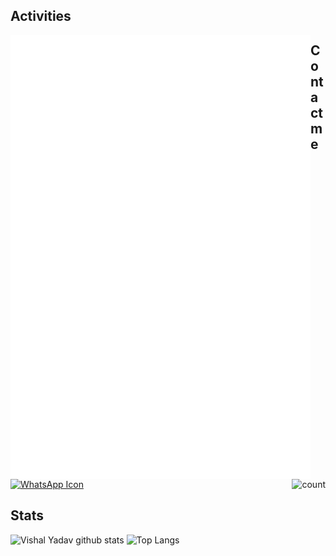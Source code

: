 ## Activities
<img align="left" width="480" alt="metrics" src="/github-metrics.svg">
<img align="right" alt="count" src="https://count.getloli.com/get/@:VishalYadavGit?theme=rule34">

## Contact me
<a href="https://wa.me/+918104626890?text=Hi">
  <img src="./whatsapp.svg" alt="WhatsApp Icon" width="48" height="48">
</a>

## Stats
![Vishal Yadav github stats](https://github-readme-stats.vercel.app/api?username=VishalYadavGit&show_icons=true&include_all_commits=true&count_private=true&line_height=28) ![Top Langs](https://github-readme-stats.vercel.app/api/top-langs/?username=VishalYadavGit&layout=compact&langs_count=12)
